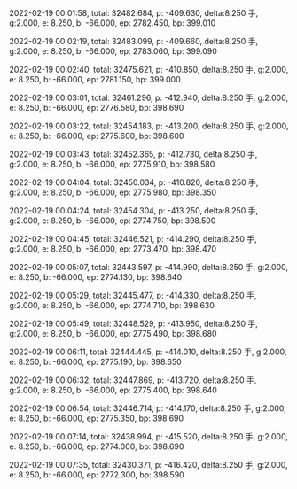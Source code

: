 2022-02-19 00:01:58, total: 32482.684, p: -409.630, delta:8.250 手, g:2.000, e: 8.250, b: -66.000, ep: 2782.450, bp: 399.010

2022-02-19 00:02:19, total: 32483.099, p: -409.660, delta:8.250 手, g:2.000, e: 8.250, b: -66.000, ep: 2783.060, bp: 399.090

2022-02-19 00:02:40, total: 32475.621, p: -410.850, delta:8.250 手, g:2.000, e: 8.250, b: -66.000, ep: 2781.150, bp: 399.000

2022-02-19 00:03:01, total: 32461.296, p: -412.940, delta:8.250 手, g:2.000, e: 8.250, b: -66.000, ep: 2776.580, bp: 398.690

2022-02-19 00:03:22, total: 32454.183, p: -413.200, delta:8.250 手, g:2.000, e: 8.250, b: -66.000, ep: 2775.600, bp: 398.600

2022-02-19 00:03:43, total: 32452.365, p: -412.730, delta:8.250 手, g:2.000, e: 8.250, b: -66.000, ep: 2775.910, bp: 398.580

2022-02-19 00:04:04, total: 32450.034, p: -410.820, delta:8.250 手, g:2.000, e: 8.250, b: -66.000, ep: 2775.980, bp: 398.350

2022-02-19 00:04:24, total: 32454.304, p: -413.250, delta:8.250 手, g:2.000, e: 8.250, b: -66.000, ep: 2774.750, bp: 398.500

2022-02-19 00:04:45, total: 32446.521, p: -414.290, delta:8.250 手, g:2.000, e: 8.250, b: -66.000, ep: 2773.470, bp: 398.470

2022-02-19 00:05:07, total: 32443.597, p: -414.990, delta:8.250 手, g:2.000, e: 8.250, b: -66.000, ep: 2774.130, bp: 398.640

2022-02-19 00:05:29, total: 32445.477, p: -414.330, delta:8.250 手, g:2.000, e: 8.250, b: -66.000, ep: 2774.710, bp: 398.630

2022-02-19 00:05:49, total: 32448.529, p: -413.950, delta:8.250 手, g:2.000, e: 8.250, b: -66.000, ep: 2775.490, bp: 398.680

2022-02-19 00:06:11, total: 32444.445, p: -414.010, delta:8.250 手, g:2.000, e: 8.250, b: -66.000, ep: 2775.190, bp: 398.650

2022-02-19 00:06:32, total: 32447.869, p: -413.720, delta:8.250 手, g:2.000, e: 8.250, b: -66.000, ep: 2775.400, bp: 398.640

2022-02-19 00:06:54, total: 32446.714, p: -414.170, delta:8.250 手, g:2.000, e: 8.250, b: -66.000, ep: 2775.350, bp: 398.690

2022-02-19 00:07:14, total: 32438.994, p: -415.520, delta:8.250 手, g:2.000, e: 8.250, b: -66.000, ep: 2774.000, bp: 398.690

2022-02-19 00:07:35, total: 32430.371, p: -416.420, delta:8.250 手, g:2.000, e: 8.250, b: -66.000, ep: 2772.300, bp: 398.590